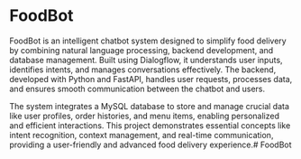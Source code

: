 # FoodBot
FoodBot is an intelligent chatbot system designed to simplify food delivery by combining natural language processing, backend development, and database management. Built using Dialogflow, it understands user inputs, identifies intents, and manages conversations effectively. The backend, developed with Python and FastAPI, handles user requests, processes data, and ensures smooth communication between the chatbot and users.

The system integrates a MySQL database to store and manage crucial data like user profiles, order histories, and menu items, enabling personalized and efficient interactions. This project demonstrates essential concepts like intent recognition, context management, and real-time communication, providing a user-friendly and advanced food delivery experience.# FoodBot
